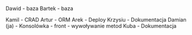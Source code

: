 Dawid - baza
Bartek - baza

Kamil - CRAD
Artur - ORM
Arek - Deploy
Krzysiu - Dokumentacja
Damian (ja) - Konsolówka - front - wywoływanie metod
Kuba - Dokumentacja
